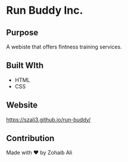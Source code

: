 # Run Buddy Inc.

## Purpose
A webiste that offers fintness training services.

## Built WIth
* HTML 
* CSS

## Website
https://szali3.github.io/run-buddy/

## Contribution
Made with ❤️ by Zohaib Ali
